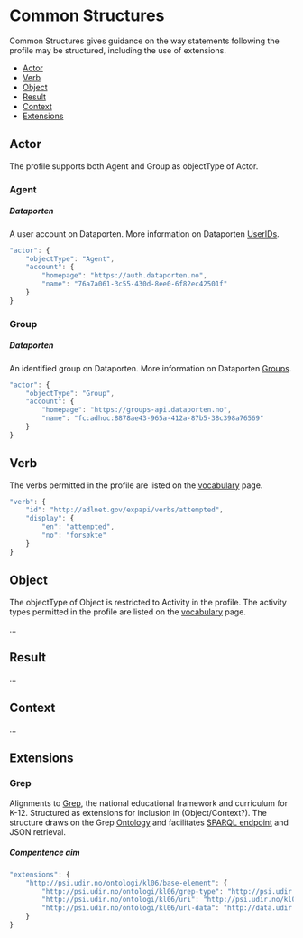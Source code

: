 # Common Structures 
Common Structures gives guidance on the way statements following the profile may be structured, including the use of extensions.

* [Actor](#actor)
* [Verb](#verb)
* [Object](#object)
* [Result](#result)
* [Context](#context)
* [Extensions](#extensions)

<a name="actor"></a>
## Actor
The profile supports both Agent and Group as objectType of Actor.

### Agent 

##### Dataporten
A user account on Dataporten. More information on Dataporten [UserIDs](https://docs.dataporten.no/docs/userid/).

``` Javascript
"actor": {
	"objectType": "Agent",
	"account": {
		"homepage": "https://auth.dataporten.no",
		"name": "76a7a061-3c55-430d-8ee0-6f82ec42501f"
	}
}
```

### Group

##### Dataporten
An identified group on Dataporten. More information on Dataporten [Groups](https://docs.dataporten.no/docs/groups/).

``` Javascript
"actor": {
	"objectType": "Group",
	"account": {
		"homepage": "https://groups-api.dataporten.no",
		"name": "fc:adhoc:8878ae43-965a-412a-87b5-38c398a76569"
	}
}
```

<a name="verb"></a>
## Verb
The verbs permitted in the profile are listed on the [vocabulary](vocabulary.md) page. 

``` Javascript
"verb": {
	"id": "http://adlnet.gov/expapi/verbs/attempted",
	"display": {
		"en": "attempted",
		"no": "forsøkte"
	}
}
```

<a name="object"></a>
## Object
The objectType of Object is restricted to Activity in the profile. The activity types permitted in the profile are listed on the [vocabulary](vocabulary.md) page.

... 

<a name="result"></a>
## Result
...

<a name="context"></a>
## Context
...

<a name="extensions"></a>
## Extensions

### Grep
Alignments to [Grep](http://grepwiki.udir.no/), the national educational framework and curriculum for K-12. Structured as extensions for inclusion in (Object/Context?). The structure draws on the Grep [Ontology](http://psi.udir.no/ontologi/Kl06/) and facilitates [SPARQL endpoint](http://data.udir.no/kl06/sparql) and JSON retrieval. 
 
##### Compentence aim
``` Javascript
"extensions": {
	"http://psi.udir.no/ontologi/kl06/base-element": {
		"http://psi.udir.no/ontologi/kl06/grep-type": "http://psi.udir.no/ontologi/kl06/kompetansemaal",
		"http://psi.udir.no/ontologi/kl06/uri": "http://psi.udir.no/kl06/K15095",
		"http://psi.udir.no/ontologi/kl06/url-data": "http://data.udir.no/kl06/K15095"
	}		
}
```
